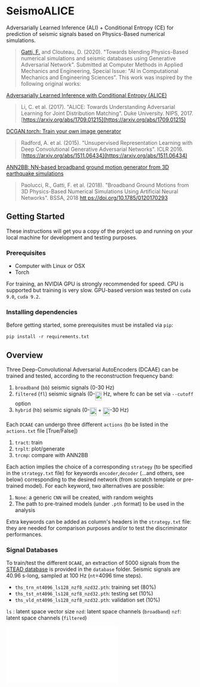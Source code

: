 # SeismoALICE

Adversarially Learned Inference (ALI) + Conditional Entropy (CE) for prediction of seismic signals based on Physics-Based numerical simulations.

> [Gatti, F.](https://github.com/FilLTP89) and Clouteau, D. (2020). "Towards blending Physics-Based numerical simulations and seismic databases using Generative Adversarial Network". Submitted at Computer Methods in Applied Mechanics and Engineering, Special Issue: "AI in Computational Mechanics and Engineering Sciences". 
This work was inspired by the following original works:

[Adversarially Learned Inference with Conditional Entropy (ALICE)](https://github.com/ChunyuanLI/ALICE)
> Li, C. et al. (2017). "ALICE: Towards Understanding Adversarial Learning for Joint Distribution Matching". Duke University. NIPS, 2017. [https://arxiv.org/abs/1709.01215](https://arxiv.org/abs/1709.01215)

[DCGAN.torch: Train your own image generator](https://github.com/soumith/dcgan.torch)
> Radford, A. et al. (2015). "Unsupervised Representation Learning with Deep Convolutional Generative Adversarial Networks". ICLR 2016. [https://arxiv.org/abs/1511.06434](https://arxiv.org/abs/1511.06434)

[ANN2BB: NN-based broadband ground motion generator from 3D earthquake simulations](https://github.com/FilLTP89/ANN2BB.git)
> Paolucci, R., Gatti, F. et al. (2018). "Broadband Ground Motions from 3D Physics-Based Numerical Simulations Using Artificial Neural Networks". BSSA, 2018 [htt    ps://doi.org/10.1785/0120170293](https://doi.org/10.1785/0120170293)

## Getting Started

These instructions will get you a copy of the project up and running on your local machine for development and testing purposes. 

### Prerequisites

- Computer with Linux or OSX
- Torch

For training, an NVIDIA GPU is strongly recommended for speed. CPU is supported but training is very slow. GPU-based version was tested on `cuda 9.0`, `cuda 9.2`.
### Installing dependencies

Before getting started, some prerequisites must be installed via `pip`:

```
pip install -r requirements.txt
```

## Overview

Three Deep-Convolutional Adversarial AutoEncoders (DCAAE) can be trained and tested, according to the reconstruction frequency band:
    
 1. `broadband` (`bb`) seismic signals (0-30 Hz)
 2. `filtered` (`fl`) seismic signals (0-<img src="https://rawgit.com/in	git@github.com:FilLTP89/SeismoALICE/master/svgs/6351b053cd3fdab4b400a9c29ea5f732.svg?invert_in_darkmode" align=middle width=18.28248014999999pt height=22.831056599999986pt/> Hz, where fc can be set via `--cutoff` option
 3. `hybrid` (`hb`) seismic signals (0-<img src="https://rawgit.com/in	git@github.com:FilLTP89/SeismoALICE/master/svgs/6351b053cd3fdab4b400a9c29ea5f732.svg?invert_in_darkmode" align=middle width=18.28248014999999pt height=22.831056599999986pt/> + <img src="https://rawgit.com/in	git@github.com:FilLTP89/SeismoALICE/master/svgs/6351b053cd3fdab4b400a9c29ea5f732.svg?invert_in_darkmode" align=middle width=18.28248014999999pt height=22.831056599999986pt/>-30 Hz)

Each `DCAAE` can undergo three different ``actions`` (to be listed in the `actions.txt` file [True/False])

 1. `tract`: train 
 2. `trplt`: plot/generate
 3. `trcmp`: compare with ANN2BB

Each action implies the choice of a corresponding `strategy` (to be specified in the `strategy.txt` file) for keywords `encoder`,`decoder` (...and others, see below) corresponding to the desired network (from scratch template or pre-trained model). For each keyword, two alternatives are possible:
    
 1. `None`: a generic `CNN` will be created, with random weights
 2. The path to pre-trained models (under `.pth` format) to be used in the analysis

Extra keywords can be added as column's headers in the `strategy.txt` file: they are needed for comparison purposes and/or to test the discriminator performances.
### Signal Databases

To train/test the different `DCAAE`, an extraction of 5000 signals from the [STEAD database](https://github.com/smousavi05/STEAD/) is provided in the `database` folder. Seismic signals are 40.96 s-long, sampled at 100 Hz (`nt`=4096 time steps).

 - `ths_trn_nt4096_ls128_nzf8_nzd32.pth`: training set (80%)
 - `ths_tst_nt4096_ls128_nzf8_nzd32.pth`: testing set  (10%)
 - `ths_vld_nt4096_ls128_nzf8_nzd32.pth`: validation set (10%)

`ls` : latent space vector size
`nzd`: latent space channels (`broadband`)
`nzf`: latent space channels (`filtered`)

![Figure 1: Hypocentral distance <img src="https://rawgit.com/in	git@github.com:FilLTP89/SeismoALICE/master/svgs/edbea06fa9ac9eaccb817fe2c7b9cffc.svg?invert_in_darkmode" align=middle width=34.03358474999999pt height=22.465723500000017pt/> , magnitude <img src="https://rawgit.com/in	git@github.com:FilLTP89/SeismoALICE/master/svgs/2db8f6f5d25f02b568c2f7ac4b2efdfe.svg?invert_in_darkmode" align=middle width=30.080018099999986pt height=22.465723500000017pt/> and depth distribution of the earthquake sources](imgs/MRD_eqk_scatter.pdf)

## 
